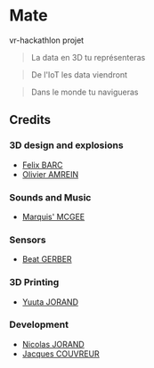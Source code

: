 # Mate

vr-hackathlon projet

> La data en 3D tu représenteras

> De l'IoT les data viendront

> Dans le monde tu navigueras

## Credits

### 3D design and explosions

- [Felix BARC](http://felixbarc.com)
- [Olivier AMREIN](http://www.olivieramrein.com)

### Sounds and Music

- [Marquis' MCGEE](http://www.marquismcgee.com)

### Sensors

- [Beat GERBER](http://bg.agrotec.ch)


### 3D Printing

- [Yuuta JORAND]()


### Development

- [Nicolas JORAND](http://nicolas.jorand.io)
- [Jacques COUVREUR](http://inagua.ch/author/jacques/)
